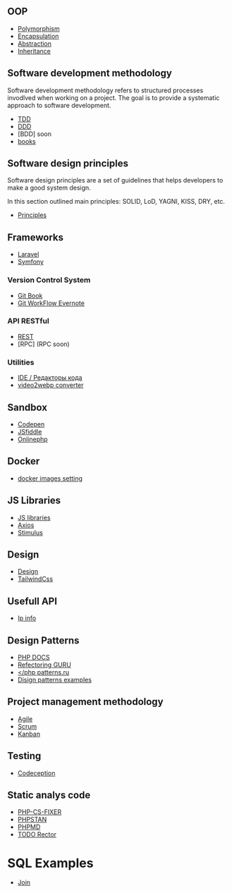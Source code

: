 ## OOP

- [Polymorphism](https://ru.wikipedia.org/wiki/%D0%9F%D0%BE%D0%BB%D0%B8%D0%BC%D0%BE%D1%80%D1%84%D0%B8%D0%B7%D0%BC_(%D0%B8%D0%BD%D1%84%D0%BE%D1%80%D0%BC%D0%B0%D1%82%D0%B8%D0%BA%D0%B0))
- [Encapsulation](https://ru.wikipedia.org/wiki/%D0%98%D0%BD%D0%BA%D0%B0%D0%BF%D1%81%D1%83%D0%BB%D1%8F%D1%86%D0%B8%D1%8F_(%D0%BF%D1%80%D0%BE%D0%B3%D1%80%D0%B0%D0%BC%D0%BC%D0%B8%D1%80%D0%BE%D0%B2%D0%B0%D0%BD%D0%B8%D0%B5))
- [Abstraction](https://ru.wikipedia.org/wiki/%D0%90%D0%B1%D1%81%D1%82%D1%80%D0%B0%D0%BA%D1%86%D0%B8%D1%8F_%D0%B4%D0%B0%D0%BD%D0%BD%D1%8B%D1%85)
- [Inheritance](https://ru.wikipedia.org/wiki/%D0%9D%D0%B0%D1%81%D0%BB%D0%B5%D0%B4%D0%BE%D0%B2%D0%B0%D0%BD%D0%B8%D0%B5_(%D0%BF%D1%80%D0%BE%D0%B3%D1%80%D0%B0%D0%BC%D0%BC%D0%B8%D1%80%D0%BE%D0%B2%D0%B0%D0%BD%D0%B8%D0%B5))


## Software development methodology
Software development methodology refers to structured processes invodlved when working on a project.
The goal is to provide a systematic approach to software development.
- [TDD](/sdm/tdd.md)
- [DDD](/sdm/ddd.md)
- [BDD] soon
- [books](/sdm/books.md)

## Software design principles
Software design principles are a set of guidelines that helps developers to make a good system design.

In this section outlined main principles: SOLID, LoD, YAGNI, KISS, DRY, etc.
- [Principles](/Principles/principles.md)

## Frameworks
- [Laravel](/Frameworks/laravel.md)
- [Symfony](/Frameworks/symfony.md)

### Version Control System
- [Git Book](https://git-scm.com/book/ru) 
- [Git WorkFlow Evernote](https://www.evernote.com/shard/s249/sh/5fe771e5-6050-5cc5-3070-97f56af704cf/a5e4f2aece2d68770a04f2cd61c7813a)

### API RESTful 
- [REST](/RESTful/rest.md)
- [RPC] (RPC soon)

### Utilities
- [IDE / Редакторы кода](/IDE/ide.md)
- [video2webp converter](https://video2webp.mattj.io/)

## Sandbox
- [Codepen](https://codepen.io/redcross16)
- [JSfiddle](https://jsfiddle.net/user/REDCROSS/fiddles/)
- [Onlinephp](https://onlinephp.io/)

## Docker
- [docker images setting](https://www.evernote.com/shard/s249/sh/c2692875-efc0-3943-59b1-c5bc9e0ea4db/80c670e808078d7371c114aeade9c2d8)


## JS Libraries
- [JS libraries](/JS/libraries.md)
- [Axios](https://axios-http.com/)
- [Stimulus](https://stimulus.hotwired.dev/)

## Design 
- [Design](/design/design.md)
- [TailwindCss](https://tailwindui.com/documentation#getting-set-up)

## Usefull API
- [Ip info](https://ipinfo.io)

## Design Patterns
- [PHP DOCS](https://designpatternsphp.readthedocs.io/ru/latest/README.html)
- [Refectoring GURU](https://refactoring.guru/ru/design-patterns)
- [</php patterns.ru](http://www.phppatterns.ru/patterns)
- [Disign patterns examples](/patterns/patterns.md)

## Project management methodology
- [Agile](/pmm/agile.md)
- [Scrum](/pmm/scrum.md)
- [Kanban](/pmm/kanban.md)

## Testing
- [Codeception](https://codeception.com/quickstart)

## Static analys code
- [PHP-CS-FIXER](/tools/php-cs-fixer/php-cs-fixer.md)
- [PHPSTAN](/tools/phpstan/phpstan.md)
- [PHPMD](/tools/phpmd/phpmd.md)
- [TODO Rector](/tools/rector/rector.md)


# SQL Examples
- [Join](/sql/join.md)
